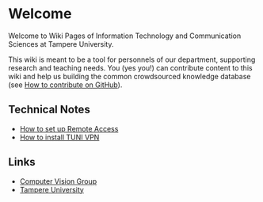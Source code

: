 # Welcome

Welcome to Wiki Pages of Information Technology and Communication Sciences at Tampere University.

This wiki is meant to be a tool for personnels of our department, supporting research and teaching needs. You (yes you!) can contribute content to this wiki and help us building the common crowdsourced knowledge database (see [How to contribute on GitHub](https://github.com/TUNI-ITC/wiki#how-to-contribute)).

## Technical Notes
- [How to set up Remote Access](Technical-Notes/how-to-set-up-remote-access.md)
- [How to install TUNI VPN](Technical-Notes/install-tuni-vpn.md)


## Links
- [Computer Vision Group](https://research.tuni.fi/vision/)
- [Tampere University](https://www.tuni.fi/en)
